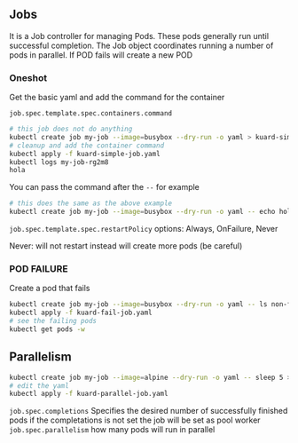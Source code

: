 ## Jobs

It is a Job controller for managing Pods. These pods generally run until successful completion. The Job object coordinates running a number of pods in parallel.
If POD fails will create a new POD

### Oneshot
Get the basic yaml and add the command for the container

`job.spec.template.spec.containers.command`

```bash
# this job does not do anything
kubectl create job my-job --image=busybox --dry-run -o yaml > kuard-simple-job.yaml
# cleanup and add the container command
kubectl apply -f kuard-simple-job.yaml
kubectl logs my-job-rg2m8
hola
```

You can pass the command after the `--` for example

```bash
# this does the same as the above example
kubectl create job my-job --image=busybox --dry-run -o yaml -- echo hola > kuard-simple-job.yaml
```

`job.spec.template.spec.restartPolicy` options: Always, OnFailure, Never

Never: will not restart instead will create more pods (be careful)

### POD FAILURE

Create a pod that fails

```bash
kubectl create job my-job --image=busybox --dry-run -o yaml -- ls non-file > kuard-fail-job.yaml
kubectl apply -f kuard-fail-job.yaml
# see the failing pods
kubectl get pods -w
```

## Parallelism

```bash
kubectl create job my-job --image=alpine --dry-run -o yaml -- sleep 5 > kuard-parallel-job.yaml
# edit the yaml
kubectl apply -f kuard-parallel-job.yaml
```

`job.spec.completions` Specifies the desired number of successfully finished pods
if the completations is not set the job will be set as pool worker
`job.spec.parallelism` how many pods will run in parallel